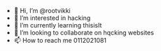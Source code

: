 - 👋 Hi, I’m @rootvikki
- 👀 I’m interested in hacking 
- 🌱 I’m currently learning thisisIt
- 💞️ I’m looking to collaborate on hqcking websites 
- 📫 How to reach me 0112021081

<!---
rootvikki/rootvikki is a ✨ special ✨ repository because its `README.md` (this file) appears on your GitHub profile.
You can click the Preview link to take a look at your changes.
--->
